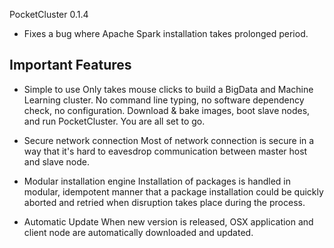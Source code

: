 PocketCluster 0.1.4
- Fixes a bug where Apache Spark installation takes prolonged period.

Important Features
------------------
- Simple to use
  Only takes mouse clicks to build a BigData and Machine Learning cluster. No command line typing, no software dependency check, no configuration. Download & bake images, boot slave nodes, and run PocketCluster.
  You are all set to go.

- Secure network connection
  Most of network connection is secure in a way that it's hard to eavesdrop communication between master host and slave node.

- Modular installation engine
  Installation of packages is handled in modular, idempotent manner that a package installation could be quickly aborted and retried when disruption takes place during the process.

- Automatic Update
  When new version is released, OSX application and client node are automatically downloaded and updated.
